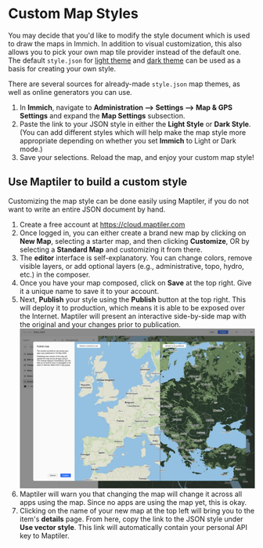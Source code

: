 # Custom Map Styles

You may decide that you'd like to modify the style document which is used to
draw the maps in Immich. In addition to visual customization, this also allows
you to pick your own map tile provider instead of the default one. The default
`style.json` for [light theme](https://github.com/immich-app/immich/tree/main/server/resources/style-light.json)
and [dark theme](https://github.com/immich-app/immich/blob/main/server/resources/style-dark.json)
can be used as a basis for creating your own style.

There are several sources for already-made `style.json` map themes, as well as
online generators you can use.

1. In **Immich**, navigate to **Administration --> Settings --> Map & GPS Settings** and expand the **Map Settings** subsection.
2. Paste the link to your JSON style in either the **Light Style** or **Dark Style**. (You can add different styles which will help make the map style more appropriate depending on whether you set **Immich** to Light or Dark mode.)
3. Save your selections. Reload the map, and enjoy your custom map style!

## Use Maptiler to build a custom style

Customizing the map style can be done easily using Maptiler, if you do not want to write an entire JSON document by hand.

1. Create a free account at https://cloud.maptiler.com
2. Once logged in, you can either create a brand new map by clicking on **New Map**, selecting a starter map, and then clicking **Customize**, OR by selecting a **Standard Map** and customizing it from there.
3. The **editor** interface is self-explanatory. You can change colors, remove visible layers, or add optional layers (e.g., administrative, topo, hydro, etc.) in the composer.
4. Once you have your map composed, click on **Save** at the top right. Give it a unique name to save it to your account.
5. Next, **Publish** your style using the **Publish** button at the top right. This will deploy it to production, which means it is able to be exposed over the Internet. Maptiler will present an interactive side-by-side map with the original and your changes prior to publication.<br/>![Maptiler Publication Settings](img/immich_map_styles_publish.webp)
6. Maptiler will warn you that changing the map will change it across all apps using the map. Since no apps are using the map yet, this is okay.
7. Clicking on the name of your new map at the top left will bring you to the item's **details** page. From here, copy the link to the JSON style under **Use vector style**. This link will automatically contain your personal API key to Maptiler.
